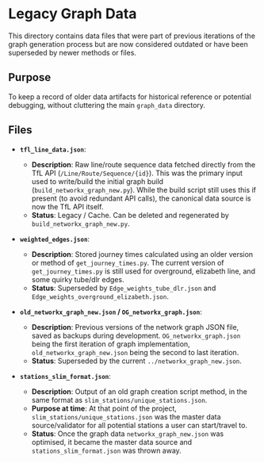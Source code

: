 # Legacy Graph Data

This directory contains data files that were part of previous iterations of the graph generation process but are now considered outdated or have been superseded by newer methods or files.

## Purpose

To keep a record of older data artifacts for historical reference or potential debugging, without cluttering the main `graph_data` directory.

## Files

*   **`tfl_line_data.json`**: 
    *   **Description**: Raw line/route sequence data fetched directly from the TfL API (`/Line/Route/Sequence/{id}`). This was the primary input used to write/build the initial graph build (`build_networkx_graph_new.py`). While the build script still uses this if present (to avoid redundant API calls), the canonical data source is now the TfL API itself.
    *   **Status**: Legacy / Cache. Can be deleted and regenerated by `build_networkx_graph_new.py`.

*   **`weighted_edges.json`**: 
    *   **Description**: Stored journey times calculated using an older version or method of `get_journey_times.py`. The current version of `get_journey_times.py` is still used for overground, elizabeth line, and some quirky tube/dlr edges. 
    *   **Status**: Superseded by `Edge_weights_tube_dlr.json` and `Edge_weights_overground_elizabeth.json`.

*   **`old_networkx_graph_new.json` / `OG_networkx_graph.json`**: 
    *   **Description**: Previous versions of the network graph JSON file, saved as backups during development. `OG_networkx_graph.json` being the first iteration of graph implementation, `old_networkx_graph_new.json` being the second to last iteration. 
    *   **Status**: Superseded by the current `../networkx_graph_new.json`.

*   **`stations_slim_format.json`**: 
    *   **Description**: Output of an old graph creation script method, in the same format as `slim_stations/unique_stations.json`. 
    *   **Purpose at time**: At that point of the project, `slim_stations/unique_stations.json` was the master data source/validator for all potential stations a user can start/travel to. 
    *   **Status**: Once the graph data `networkx_graph_new.json` was optimised, it became the master data source and `stations_slim_format.json` was thrown away. 


